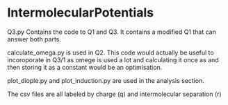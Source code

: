 # IntermolecularPotentials

Q3.py Contains the code to Q1 and Q3. It contains a modified Q1 that can answer both parts.

calculate_omega.py is used in Q2. This code would actually be useful to incoroporate in Q3/1 as omege is used a lot and calculating it once as and then storing it as a constant would be an optimisation.

plot_diople.py and plot_induction.py are used in the analysis section.

The csv files are all labeled by charge (q) and intermolecular separation (r)
